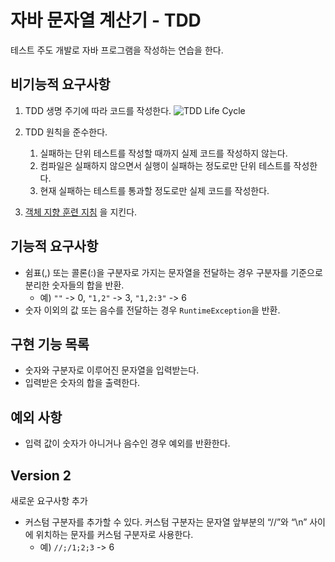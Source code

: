 # 자바 문자열 계산기 - TDD
테스트 주도 개발로 자바 프로그램을 작성하는 연습을 한다.

## 비기능적 요구사항

1. TDD 생명 주기에 따라 코드를 작성한다.
![TDD Life Cycle](https://cio-wiki.org/wiki/images/thumb/1/1f/TDD2.png/300px-TDD2.png)

2. TDD 원칙을 준수한다.
    1. 실패하는 단위 테스트를 작성할 때까지 실제 코드를 작성하지 않는다.
    2. 컴파일은 실패하지 않으면서 실행이 실패하는 정도로만 단위 테스트를 작성한다.
    3. 현재 실패하는 테스트를 통과할 정도로만 실제 코드를 작성한다.

3. [객체 지향 훈련 지침](https://developerfarm.wordpress.com/2012/02/03/object_calisthenics_summary/) 을 지킨다.

## 기능적 요구사항

* 쉼표(,) 또는 콜론(:)을 구분자로 가지는 문자열을 전달하는 경우 구분자를 기준으로 분리한 숫자들의 합을 반환.
    * 예) `""` -> 0, `"1,2"` -> 3, `"1,2:3"` -> 6
* 숫자 이외의 값 또는 음수를 전달하는 경우 `RuntimeException`을 반환.

## 구현 기능 목록
* 숫자와 구분자로 이루어진 문자열을 입력받는다.
* 입력받은 숫자의 합을 출력한다.

## 예외 사항
* 입력 값이 숫자가 아니거나 음수인 경우 예외를 반환한다.

## Version 2
새로운 요구사항 추가
* 커스텀 구분자를 추가할 수 있다. 커스텀 구분자는 문자열 앞부분의 “//”와 “\n” 사이에 위치하는 문자를 커스텀 구분자로 사용한다.
    * 예) `//;/1;2;3` -> 6